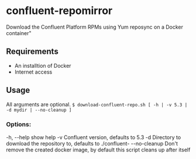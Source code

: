 # confluent-repomirror
Download the Confluent Platform RPMs using Yum reposync on a Docker container"

## Requirements
* An installtion of Docker
* Internet access

## Usage
All arguments are optional.
`$ download-confluent-repo.sh [ -h | -v 5.3 | -d mydir | --no-cleanup ]`
### Options:
-h, --help      show help
-v              Confluent version, defaults to 5.3
-d              Directory to download the repository to, defaults to ./confluent-<version>
--no-cleanup    Don't remove the created docker image, by default this script cleans up after itself